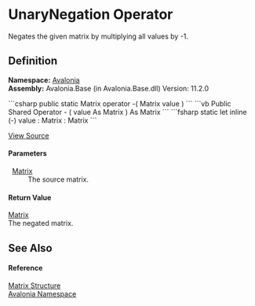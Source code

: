 # UnaryNegation Operator


Negates the given matrix by multiplying all values by -1.



## Definition
**Namespace:** <a href="N_Avalonia">Avalonia</a>  
**Assembly:** Avalonia.Base (in Avalonia.Base.dll) Version: 11.2.0

<Tabs groupId="api-code-preview">
<TabItem value="csharp" label="C#">
```csharp
public static Matrix operator -(
	Matrix value
)
```
</TabItem>
<TabItem value="vb" label="VB">
```vb
Public Shared Operator - ( 
	value As Matrix
) As Matrix
```
</TabItem>
<TabItem value="fsharp" label="F#">
```fsharp
static let inline (-)
        value : Matrix  : Matrix
```
</TabItem>
</Tabs>



<a href="https://github.com/AvaloniaUI/Avalonia/tree/master/src/Avalonia.Base/Matrix.cs#L180" title="View the source code">View Source</a>



#### Parameters
<dl><dt>  <a href="T_Avalonia_Matrix">Matrix</a></dt><dd>The source matrix.</dd></dl>

#### Return Value
<a href="T_Avalonia_Matrix">Matrix</a>  
The negated matrix.

## See Also


#### Reference
<a href="T_Avalonia_Matrix">Matrix Structure</a>  
<a href="N_Avalonia">Avalonia Namespace</a>  

